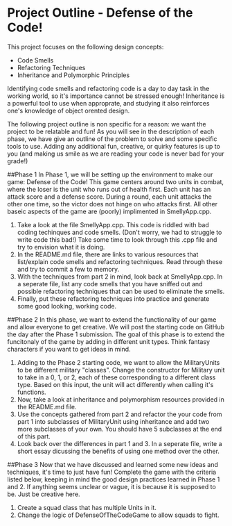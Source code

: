 Project Outline - Defense of the Code!
============

This project focuses on the following design concepts: 

* Code Smells
* Refactoring Techniques
* Inheritance and Polymorphic Principles

Identifying code smells and refactoring code is a day to day task in the working world, so it's importance cannot be stressed enough! Inheritance is a powerful tool to use when approprate, and studying it also reinforces one's knowledge of object orented design.

The following project outline is non specific for a reason: we want the project to be relatable and fun! As you will see in the description of each phase, we have give an outline of the problem to solve and some specific tools to use. Adding any additional fun, creative, or quirky features is up to you (and making us smile as we are reading your code is never bad for your grade!) 

##Phase 1
In Phase 1, we will be setting up the environment to make our game: Defense of the Code! This game centers around two units in combat, where the loser is the unit who runs out of health first. Each unit has an attack score and a defense score. During a round, each unit attacks the other one time, so the victor does not hinge on who attacks first. All other baseic aspects of the game are (poorly) implimented in SmellyApp.cpp.

1. Take a look at the file SmellyApp.cpp. This code is riddled with bad coding techinques and code smells. (Don't worry, we had to struggle to write code this bad!) Take some time to look through this .cpp file and try to envision what it is doing.
2. In the README.md file, there are links to various resources that list/explain code smells and refactoring techniques. Read through these and try to commit a few to memory. 
3. With the techniques from part 2 in mind, look back at SmellyApp.cpp. In a seperate file, list any code smells that you have sniffed out and possible refactoring techniques that can be used to eliminate the smells.
4. Finally, put these refactoring techniques into practice and generate some good looking, working code.

##Phase 2
In this phase, we want to extend the functionality of our game and allow everyone to get creative. We will post the starting code on GitHub the day after the Phase 1 submission. The goal of this phase is to extend the funcitonaly of the game by adding in different unit types. Think fantasy characters if you want to get ideas in mind.

1. Adding to the Phase 2 starting code, we want to allow the MilitaryUnits to be different military "classes". Change the constructor for Military unit to take in a 0, 1, or 2, each of these corresponding to a different class type. Based on this input, the unit will act differently when calling it's functions. 
2. Now, take a look at inheritance and polymorphism resources provided in the README.md file. 
3. Use the concepts gathered from part 2 and refactor the your code from part 1 into subclasses of MilitaryUnit using inheritance and add two more subclasses of your own. You should have 5 subclasses at the end of this part.
4. Look back over the differences in part 1 and 3. In a seperate file, write a short essay dicussing the benefits of using one method over the other. 

##Phase 3
Now that we have discussed and learned some new ideas and techniques, it's time to just have fun! Complete the game with the criteria listed below, keeping in mind the good design practices learned in Phase 1 and 2. If anything seems unclear or vague, it is because it is supposed to be. Just be creative here.

1. Create a squad class that has multiple Units in it. 
2. Change the logic of DefenseOfTheCodeGame to allow squads to fight.
